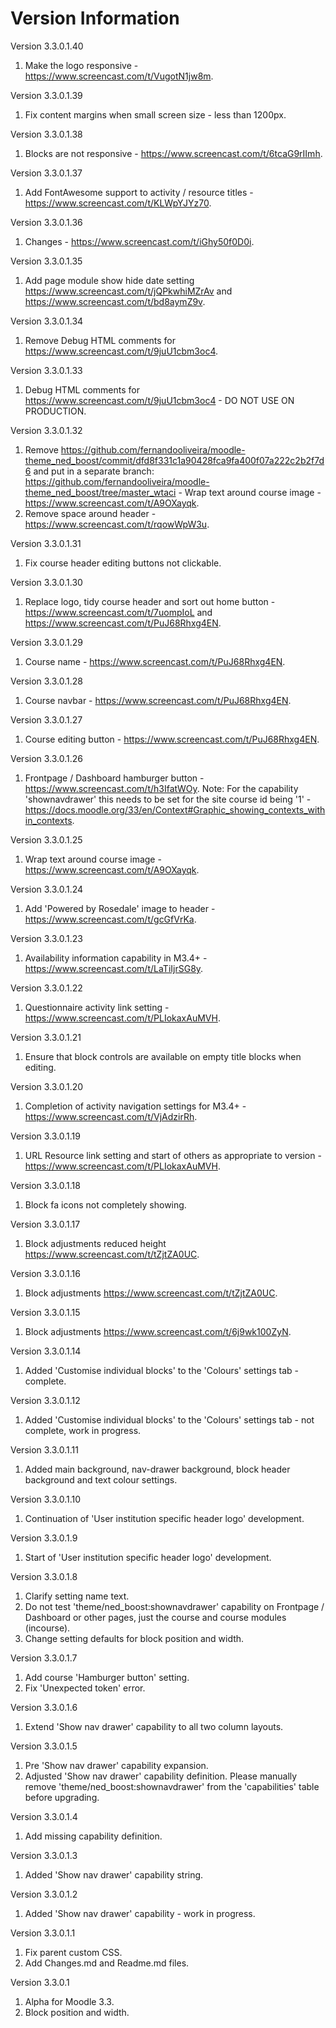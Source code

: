 Version Information
===================
Version 3.3.0.1.40
  1. Make the logo responsive - https://www.screencast.com/t/VugotN1jw8m.

Version 3.3.0.1.39
  1. Fix content margins when small screen size - less than 1200px.

Version 3.3.0.1.38
  1. Blocks are not responsive - https://www.screencast.com/t/6tcaG9rIImh.

Version 3.3.0.1.37
  1. Add FontAwesome support to activity / resource titles - https://www.screencast.com/t/KLWpYJYz70.

Version 3.3.0.1.36
  1. Changes - https://www.screencast.com/t/iGhy50f0D0i.

Version 3.3.0.1.35
  1. Add page module show hide date setting https://www.screencast.com/t/jQPkwhiMZrAv and https://www.screencast.com/t/bd8aymZ9v.

Version 3.3.0.1.34
  1. Remove Debug HTML comments for https://www.screencast.com/t/9juU1cbm3oc4.

Version 3.3.0.1.33
  1. Debug HTML comments for https://www.screencast.com/t/9juU1cbm3oc4 - DO NOT USE ON PRODUCTION.

Version 3.3.0.1.32
  1. Remove https://github.com/fernandooliveira/moodle-theme_ned_boost/commit/dfd8f331c1a90428fca9fa400f07a222c2b2f7d6 and put in a separate branch: https://github.com/fernandooliveira/moodle-theme_ned_boost/tree/master_wtaci - Wrap text around course image - https://www.screencast.com/t/A9OXayqk.
  2. Remove space around header - https://www.screencast.com/t/rqowWpW3u.

Version 3.3.0.1.31
  1. Fix course header editing buttons not clickable.

Version 3.3.0.1.30
  1. Replace logo, tidy course header and sort out home button - https://www.screencast.com/t/7uompIoL and https://www.screencast.com/t/PuJ68Rhxg4EN.

Version 3.3.0.1.29
  1. Course name - https://www.screencast.com/t/PuJ68Rhxg4EN.

Version 3.3.0.1.28
  1. Course navbar - https://www.screencast.com/t/PuJ68Rhxg4EN.

Version 3.3.0.1.27
  1. Course editing button - https://www.screencast.com/t/PuJ68Rhxg4EN.

Version 3.3.0.1.26
  1. Frontpage / Dashboard hamburger button - https://www.screencast.com/t/h3IfatWOy.
     Note: For the capability 'shownavdrawer' this needs to be set for the site course id being '1' - https://docs.moodle.org/33/en/Context#Graphic_showing_contexts_within_contexts.

Version 3.3.0.1.25
  1. Wrap text around course image - https://www.screencast.com/t/A9OXayqk.

Version 3.3.0.1.24
  1. Add 'Powered by Rosedale' image to header - https://www.screencast.com/t/gcGfVrKa.

Version 3.3.0.1.23
  1. Availability information capability in M3.4+ - https://www.screencast.com/t/LaTiIjrSG8y.

Version 3.3.0.1.22
  1. Questionnaire activity link setting - https://www.screencast.com/t/PLIokaxAuMVH.

Version 3.3.0.1.21
  1. Ensure that block controls are available on empty title blocks when editing.

Version 3.3.0.1.20
  1. Completion of activity navigation settings for M3.4+ - https://www.screencast.com/t/VjAdzirRh.

Version 3.3.0.1.19
  1. URL Resource link setting and start of others as appropriate to version - https://www.screencast.com/t/PLIokaxAuMVH.

Version 3.3.0.1.18
  1. Block fa icons not completely showing.

Version 3.3.0.1.17
  1. Block adjustments reduced height https://www.screencast.com/t/tZjtZA0UC.

Version 3.3.0.1.16
  1. Block adjustments https://www.screencast.com/t/tZjtZA0UC.

Version 3.3.0.1.15
  1. Block adjustments https://www.screencast.com/t/6j9wk100ZyN.

Version 3.3.0.1.14
  1. Added 'Customise individual blocks' to the 'Colours' settings tab - complete.

Version 3.3.0.1.12
  1. Added 'Customise individual blocks' to the 'Colours' settings tab - not complete, work in progress.

Version 3.3.0.1.11
  1. Added main background, nav-drawer background, block header background and text colour settings.

Version 3.3.0.1.10
  1. Continuation of 'User institution specific header logo' development.

Version 3.3.0.1.9
  1. Start of 'User institution specific header logo' development.

Version 3.3.0.1.8
  1. Clarify setting name text.
  2. Do not test 'theme/ned_boost:shownavdrawer' capability on Frontpage / Dashboard or other pages, just the course and course modules (incourse).
  3. Change setting defaults for block position and width.

Version 3.3.0.1.7
  1. Add course 'Hamburger button' setting.
  2. Fix 'Unexpected token' error.

Version 3.3.0.1.6
  1. Extend 'Show nav drawer' capability to all two column layouts.

Version 3.3.0.1.5
  1. Pre 'Show nav drawer' capability expansion.
  2. Adjusted 'Show nav drawer' capability definition.  Please manually remove 'theme/ned_boost:shownavdrawer' from the 'capabilities' table before upgrading.

Version 3.3.0.1.4
  1. Add missing capability definition.

Version 3.3.0.1.3
  1. Added 'Show nav drawer' capability string.

Version 3.3.0.1.2
  1. Added 'Show nav drawer' capability - work in progress.

Version 3.3.0.1.1
  1. Fix parent custom CSS.
  2. Add Changes.md and Readme.md files.

Version 3.3.0.1
  1. Alpha for Moodle 3.3.
  2. Block position and width.
